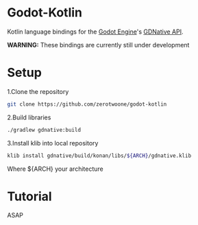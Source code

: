 Godot-Kotlin
========
Kotlin language bindings for the [Godot Engine](https://godotengine.org/)'s [GDNative API](https://github.com/GodotNativeTools/godot_headers).

**WARNING:** These bindings are currently still under development

# Setup

1.Clone the repository
```bash
git clone https://github.com/zerotwoone/godot-kotlin
```
2.Build libraries
 ```bash
./gradlew gdnative:build
 ```
3.Install klib into local repository
 ```bash
klib install gdnative/build/konan/libs/${ARCH}/gdnative.klib
 ```
Where ${ARCH} your architecture

 # Tutorial

ASAP
